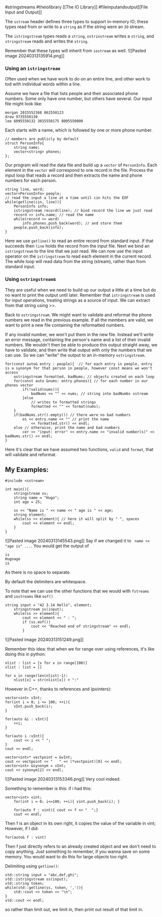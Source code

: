 #stringstreams
#theiolibrary [[The IO Library]] 
#fileinputandoutput[[File Input and Output]]

The `sstream` header defines three types to support in-memory IO; 
these types read from or write to a `string` as if the string were an `IO` stream. 

The `istringstream` types reads a `string`, `ostrinstream` writes a `string`, and `stringstream` reads and writes the `string`.

Remember that these types will inherit from `iostream` as well. 
![[Pasted image 20240313135914.png]]

### Using an `istringstream`
Often used when we have work to do on an entire line, and other work to tod with individual words within a line. 

Assume we have a file that lists people and their associated phone numbers. 
Some only have one number, but others have several. 
Our input file might look like: 
```
morgan 2015552368 862550123
drew 9735550130
lee 6095550132 3015550175 8005550000
```
Each starts with a name, which is followed by one or more phone number. 

```
// members are publicly by default
struct PersonInfo{ 
	string name;
	vector<string> phones;
};
```
Our program will read the data file and build up a `vector` of `PersonInfo`. 
Each element in the `vector` will correspond to one record in the file. 
Process the input loop that reads a record and then extracts the name and phone numbers for each person. 

```
string line, word; 
vector<PersonInfo> people; 
// read the input a line at a time until cin hits the EOF
while(getline(cin, line)){ 
	PersonInfo info;
	istringstream record(line); // bind record the line we just read
	record >> info.name; // read the name
	while(record >> word)
		info.phones.push_back(word); // and store them
	people.push_back(info);
}
```


Here we use `getline()` to read an entire record from standard input. 
If that succeeds then `line` holds the record from the input file. 
Next we bind an `istringstream` to the line that we just read. 
We can now use the input operator on the `istringstream` to read each element in the current record. 
The while loop will read data from the string (stream), rather than from standard input. 


### Using `ostringstream`s
They are useful when we need to build up our output a little at a time but do no want to print the output until later. 
Remember that `istringstream` is used for input operations, treating strings as a source of input. We can extract from that string using >>. 

Back to `ostringstream`. 
We might want to validate and reformat the phone numbers we read in the previous example. 
If all the members are valid, we want to print a new file containing the reformatted numbers. 

If any invalid number, we won't put them in the new file. 
Instead we'll write an error message, containing the person's name and a list of their invalid numbers. 
We wouldn't then be able to produce this output straight away, we have to validate, and then write that output with only the numbers that we can use. 
So we can "write" the output to an in-memory  `ostringstream`.

```
for(const auto& entry : people){  // for each entry in people, entry is a synonym for that person in people, however const means we won't access
	ostringstream formatted, badNums; // objects created on each loop
	for(const auto &nums: entry.phones){ // for each number in our phones vector
		if(!valid(nums)){ 
			badNums << "" << nums; // string into badNumbs sstream
		}else
			// writes to formatted strings
			formatted << "" << format(nums);
	}
	if(badNums.str().empty()) // there were no bad numbers
		os << entry.name << "" // print the name
			<< formatted.str() << endl;
	else // otherwise, print the name and bad numbers
		cer << "input: error" << entry.name << "invalid number(s)" << badNums.str() << endl;
}
``` 

Here it's clear that we have assumed two functions, `valid` and `format`, that will validate and reformat.

## My Examples: 

```
#include <sstream>

int main(){ 
	stringstream ss;
	string name = "Hugo"; 
	int age = 25;

	ss << "Name is " << name << " age is " << age;
	string element; 
	while(ss >> element){ // here it will split by " ", spaces
		cout << element << endl;
	}
}
```
![[Pasted image 20240313145543.png]]
 Say if we changed it to ` name << "age is" ...`.  You would get the output of 
 ```
 is
 Hugoage
 is
```
As there is no space to separate.

By default the delimiters are whitespace. 

To note that we can use the other functions that we would with `fstreams` and `iostreams` like `eof()`

```
string input = "42 3.14 Hello", element;
    stringstream ss(input);
    while(ss >> element){
        cout << element << " : ";
        if (ss.eof())
            cout << "Reached end of stringstream" << endl; 
        }
```
![[Pasted image 20240313151249.png]]


Remember this idea: 
that when we for range over using references, it's like doing this in python: 
```
nlist : list = [x for x in range(100)]
slist : list = []

for x in range(len(nlist)-1):
    nlist[x] = str(nlist[x]) + ":"
```

However in C++, thanks to references and (pointers): 
```
vector<int> vInt; 
for(int i = 0; i <= 100; ++i){ 
	vInt.push_back(i);
}

for(auto &i : vInt){
	++i;
}

for(auto i :vInt){ 
	cout << i << " ";
}
cout << endl;

vector<int>* vectpoint = &vInt;
cout << vectpoint << "   " << (*vectpoint)[0] << endl;
vector<int> &synonym = vInt;
cout << synonym[2] << endl;
```

![[Pasted image 20240313153346.png]]
Very cool indeed. 



Something to remember is this: if i had this: 
```
vector<int> vint;
    for(int i = 0; i<=100; ++i){ vint.push_back(i); }

    for(auto f : vint){ cout << f << "  ";}
    cout << endl;
```

Then f is an object in its own right, it copies the value of the variable in vint; 
However, if I did: 
```
for(auto& f : vint)
```

Then f just directly refers to an already created object and we don't need to copy anything. 
Just something to remember, if you wanna save on some memory. You would want to do this for large objects too right. 


Delimiting using `getline()`: 
```
std::string input = "abc,def,ghi";
std::istringstream ss(input);
std::string token;
while(std::getline(ss, token, ',')){
	std::cout << token << "\n";
}
std::cout << endl;
```
so rather than limit out, we limit in, then print out result of that limit in. 


